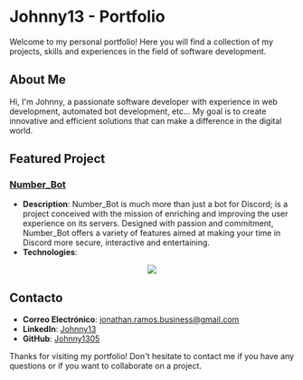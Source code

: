# Johnny13 - Portfolio

Welcome to my personal portfolio! Here you will find a collection of my projects, skills and experiences in the field of software development.

## About Me

Hi, I'm Johnny, a passionate software developer with experience in web development, automated bot development, etc... My goal is to create innovative and efficient solutions that can make a difference in the digital world.

## Featured Project

### [Number_Bot](https://numberbot.johnny13.es)
- **Description**: Number_Bot is much more than just a bot for Discord; is a project conceived with the mission of enriching and improving the user experience on its servers. Designed with passion and commitment, Number_Bot offers a variety of features aimed at making your time in Discord more secure, interactive and entertaining.
- **Technologies**:
<p align="center">
  <a href="#number_bot">
    <img src="https://skillicons.dev/icons?i=discordjs,js,git,github,mongodb,nodejs,vscode" />
  </a>
</p>

## Contacto

- **Correo Electrónico**: [jonathan.ramos.business@gmail.com](mailto:jonathan.ramos.business@gmail.com)
- **LinkedIn**: [Johnny13](https://www.linkedin.com/in/johnny13/)
- **GitHub**: [Johnny1305](https://github.com/Johnny1305)

Thanks for visiting my portfolio! Don't hesitate to contact me if you have any questions or if you want to collaborate on a project.
